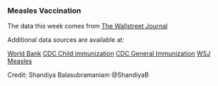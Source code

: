 ### Measles Vaccination

The data this week comes from [The Wallstreet Journal](https://www.wsj.com/graphics/school-measles-rate-map/)

Additional data sources are available at:

[World Bank](https://data.worldbank.org/indicator/SH.IMM.MEAS?end=2018&locations=IT&start=1990&view=chart)
[CDC Child immunization](https://www.cdc.gov/vaccines/imz-managers/coverage/childvaxview/data-reports/mmr/trend/index.html)
[CDC General Immunization](https://www.cdc.gov/nchs/fastats/immunize.htm)
[WSJ Measles](https://raw.githubusercontent.com/WSJ/measles-data/master/all-measles-rates.csv)

Credit: Shandiya Balasubramaniam @ShandiyaB
